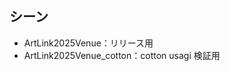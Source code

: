 <h2>シーン</h2>
<ul>
  <li>ArtLink2025Venue：リリース用</li>
  <li>ArtLink2025Venue_cotton：cotton usagi 検証用</li>
</ul>



